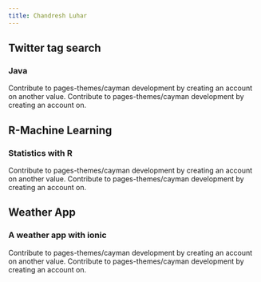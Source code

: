 ```yaml
---
title: Chandresh Luhar
---
```



## Twitter tag search
### Java

Contribute to pages-themes/cayman development by creating an account on another value.  Contribute to pages-themes/cayman development by creating an account on.


## R-Machine Learning
### Statistics with R

Contribute to pages-themes/cayman development by creating an account on another value.  Contribute to pages-themes/cayman development by creating an account on.


## Weather App
### A weather app with ionic

Contribute to pages-themes/cayman development by creating an account on another value.  Contribute to pages-themes/cayman development by creating an account on.
